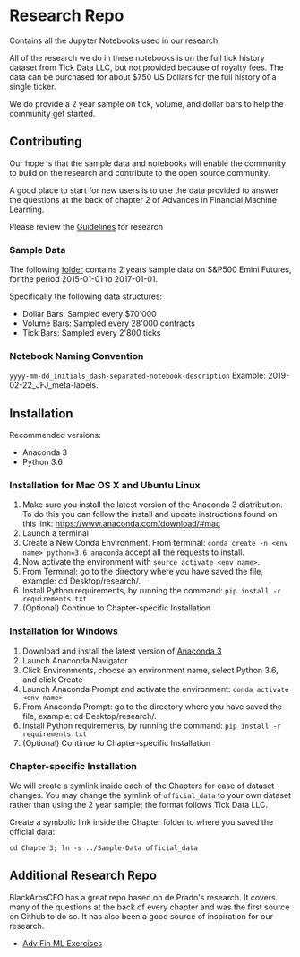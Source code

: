 # Research Repo

Contains all the Jupyter Notebooks used in our research.

All of the research we do in these notebooks is on the full tick history dataset from Tick Data LLC, but not provided because of royalty fees.  The data can be purchased for about $750 US Dollars for the full history of a single ticker.

We do provide a 2 year sample on tick, volume, and dollar bars to help the community get started. 

## Contributing

Our hope is that the sample data and notebooks will enable the community to build on the research and contribute to the open source community. 

A good place to start for new users is to use the data provided to answer the questions at the back of chapter 2 of Advances in Financial Machine Learning.

Please review the [Guidelines](https://github.com/hudson-and-thames/research/tree/master/Guidelines.md) for research

### Sample Data

The following [folder](https://github.com/hudson-and-thames/research/tree/master/Sample-Data) contains 2 years sample data on S&P500 Emini Futures, for the period 2015-01-01 to 2017-01-01.

Specifically the following data structures:
* Dollar Bars: Sampled every $70'000
* Volume Bars: Sampled every 28'000 contracts
* Tick Bars: Sampled every 2'800 ticks

### Notebook Naming Convention

```yyyy-mm-dd_initials_dash-separated-notebook-description``` Example: 2019-02-22_JFJ_meta-labels.

## Installation

Recommended versions:
* Anaconda 3
* Python 3.6

### Installation for Mac OS X and Ubuntu Linux

1. Make sure you install the latest version of the Anaconda 3 distribution. To do this you can follow the install and update instructions found on this link: https://www.anaconda.com/download/#mac
2. Launch a terminal
3. Create a New Conda Environment. From terminal: ```conda create -n <env name> python=3.6 anaconda``` accept all the requests to install.
4. Now activate the environment with ```source activate <env name>```.
5. From Terminal: go to the directory where you have saved the file, example: cd Desktop/research/.
6. Install Python requirements, by running the command: ```pip install -r requirements.txt```
7. (Optional) Continue to Chapter-specific Installation 

### Installation for Windows

1. Download and install the latest version of [Anaconda 3](https://www.anaconda.com/distribution/#download-section)
2. Launch Anaconda Navigator
3. Click Environments, choose an environment name, select Python 3.6, and click Create
4. Launch Anaconda Prompt and activate the environment: ```conda activate <env name>```
5. From Anaconda Prompt: go to the directory where you have saved the file, example: cd Desktop/research/.
6. Install Python requirements, by running the command: ```pip install -r requirements.txt```
7. (Optional) Continue to Chapter-specific Installation 

### Chapter-specific Installation

We will create a symlink inside each of the Chapters for ease of dataset changes. You may change the symlink of `official_data` to your own dataset rather than using the 2 year sample; the format follows Tick Data LLC.

Create a symbolic link inside the Chapter folder to where you saved the official data:

``` cd Chapter3; ln -s ../Sample-Data official_data ```

## Additional Research Repo
BlackArbsCEO has a great repo based on de Prado's research. It covers many of the questions at the back of every chapter and was the first source on Github to do so. It has also been a good source of inspiration for our research.

* [Adv Fin ML Exercises](https://github.com/BlackArbsCEO/Adv_Fin_ML_Exercises)
